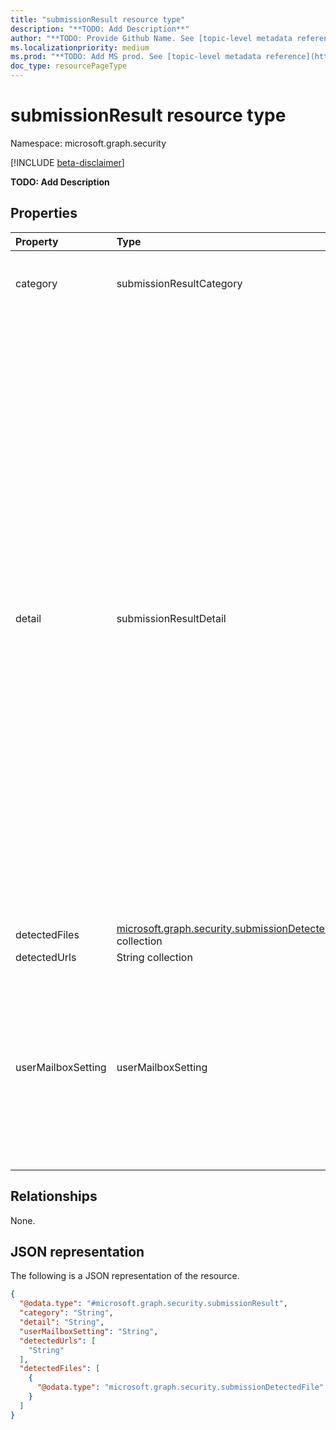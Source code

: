 ```yaml
---
title: "submissionResult resource type"
description: "**TODO: Add Description**"
author: "**TODO: Provide Github Name. See [topic-level metadata reference](https://aka.ms/msgo?pagePath=API/Document/Guidelines/Metadata)**"
ms.localizationpriority: medium
ms.prod: "**TODO: Add MS prod. See [topic-level metadata reference](https://aka.ms/msgo?pagePath=API/Document/Guidelines/Metadata)**"
doc_type: resourcePageType
---
```


# submissionResult resource type

Namespace: microsoft.graph.security

[!INCLUDE [beta-disclaimer](../../includes/beta-disclaimer.md)]

**TODO: Add Description**

## Properties
|Property|Type|Description|
|:---|:---|:---|
|category|submissionResultCategory|**TODO: Add Description**.The possible values are: `notJunk`, `spam`, `phishing`, `malware`, `allowedByPolicy`, `blockedByPolicy`, `spoof`, `unknown`, `noResultAvailable`, `unknownFutureValue`.|
|detail|submissionResultDetail|**TODO: Add Description**.The possible values are: `none`, `underInvestigation`, `simulatedThreat`, `allowedBySecOps`, `allowedByThirdPartyFilters`, `messageNotFound`, `urlFileShouldNotBeBlocked`, `urlFileShouldBeBlocked`, `urlFileCannotMakeDecision`, `domainImpersonation`, `userImpersonation`, `brandImpersonation`, `outboundShouldNotBeBlocked`, `outboundShouldBeBlocked`, `outboundBulk`, `outboundCannotMakeDecision`, `outboundNotRescanned`, `zeroHourAutoPurgeAllowed`, `zeroHourAutoPurgeBlocked`, `zeroHourAutoPurgeQuarantineReleased`, `onPremisesSkip`, `allowedByTenantAllowBlockList`, `blockedByTenantAllowBlockList`, `allowedUrlByTenantAllowBlockList`, `allowedFileByTenantAllowBlockList`, `allowedSenderByTenantAllowBlockList`, `allowedRecipientByTenantAllowBlockList`, `blockedUrlByTenantAllowBlockList`, `blockedFileByTenantAllowBlockList`, `blockedSenderByTenantAllowBlockList`, `blockedRecipientByTenantAllowBlockList`, `allowedByConnection`, `blockedByConnection`, `allowedByExchangeTransportRule`, `blockedByExchangeTransportRule`, `quarantineReleased`, `quarantineReleasedThenBlocked`, `junkMailRuleDisabled`, `allowedByUserSetting`, `blockedByUserSetting`, `allowedByTenant`, `blockedByTenant`, `invalidFalsePositive`, `invalidFalseNegative`, `spoofBlocked`, `goodReclassifiedAsBad`, `goodReclassifiedAsBulk`, `goodReclassifiedAsGood`, `goodReclassifiedAsCannotMakeDecision`, `badReclassifiedAsGood`, `badReclassifiedAsBulk`, `badReclassifiedAsBad`, `badReclassifiedAsCannotMakeDecision`, `unknownFutureValue`.|
|detectedFiles|[microsoft.graph.security.submissionDetectedFile](../resources/security-submissiondetectedfile.md) collection|**TODO: Add Description**|
|detectedUrls|String collection|**TODO: Add Description**|
|userMailboxSetting|userMailboxSetting|**TODO: Add Description**.The possible values are: `none`, `junkMailDeletion`, `isFromAddressInAddressBook`, `isFromAddressInAddressSafeList`, `isFromAddressInAddressBlockList`, `isFromAddressInAddressImplicitSafeList`, `isFromAddressInAddressImplicitJunkList`, `isFromDomainInDomainSafeList`, `isFromDomainInDomainBlockList`, `isRecipientInRecipientSafeList`, `customRule`, `junkMailRule`, `senderPraPresent`, `fromFirstTimeSender`, `exclusive`, `priorSeenPass`, `senderAuthenticationSucceeded`, `isJunkMailRuleEnabled`, `unknownFutureValue`.|

## Relationships
None.

## JSON representation
The following is a JSON representation of the resource.
<!-- {
  "blockType": "resource",
  "@odata.type": "microsoft.graph.security.submissionResult"
}
-->
``` json
{
  "@odata.type": "#microsoft.graph.security.submissionResult",
  "category": "String",
  "detail": "String",
  "userMailboxSetting": "String",
  "detectedUrls": [
    "String"
  ],
  "detectedFiles": [
    {
      "@odata.type": "microsoft.graph.security.submissionDetectedFile"
    }
  ]
}
```

